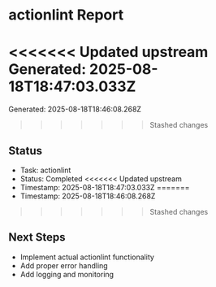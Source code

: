 # actionlint Report

<<<<<<< Updated upstream
Generated: 2025-08-18T18:47:03.033Z
=======
Generated: 2025-08-18T18:46:08.268Z
>>>>>>> Stashed changes

## Status
- Task: actionlint
- Status: Completed
<<<<<<< Updated upstream
- Timestamp: 2025-08-18T18:47:03.033Z
=======
- Timestamp: 2025-08-18T18:46:08.268Z
>>>>>>> Stashed changes

## Next Steps
- Implement actual actionlint functionality
- Add proper error handling
- Add logging and monitoring
